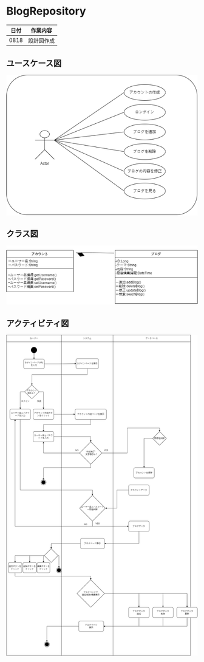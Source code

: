 # BlogRepository
|日付|作業内容|
|--|--|
|0818|設計図作成|

## ユースケース図
![ユースケース図](drawio/1.drawio.png)


## クラス図
![ユースケース図](drawio/2.drawio.png)


## アクティビティ図
![ユースケース図](drawio/3.drawio.png)